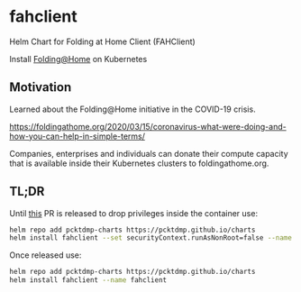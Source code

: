 # fahclient
Helm Chart for Folding at Home Client (FAHClient)

Install [Folding@Home](https://foldingathome.org/) on Kubernetes

## Motivation

Learned about the Folding@Home initiative in the COVID-19 crisis.

https://foldingathome.org/2020/03/15/coronavirus-what-were-doing-and-how-you-can-help-in-simple-terms/

Companies, enterprises and individuals can donate their compute capacity that is available inside their Kubernetes clusters to foldingathome.org.

## TL;DR

Until [this](https://github.com/johnktims/folding-at-home/pull/10) PR is released to drop privileges inside the container use:

```bash
helm repo add pcktdmp-charts https://pcktdmp.github.io/charts
helm install fahclient --set securityContext.runAsNonRoot=false --name fahclient
```

Once released use:

```bash
helm repo add pcktdmp-charts https://pcktdmp.github.io/charts
helm install fahclient --name fahclient
```